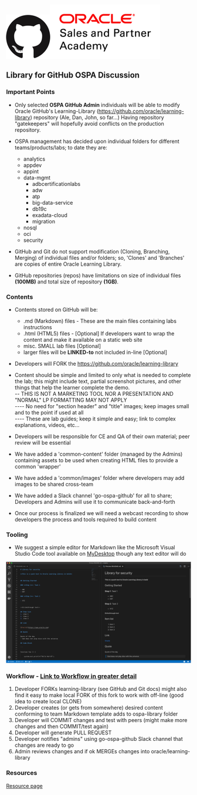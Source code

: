 ![](images/GitHub-Mark-120px-plus.png)![](../common/images/O-SalesPartnerAcademy-rgb.png)

## Library for GitHub OSPA Discussion

### Important Points
* Only selected **OSPA GitHub Admin** individuals will be able to modify Oracle GitHub's Learning-Library (https://github.com/oracle/learning-library) repository (Ale, Dan, John, so far...) Having repository "gatekeepers" will hopefully avoid conflicts on the production repository.
* OSPA management has decided upon individual folders for different teams/products/labs; to date they are: 
  * analytics
  * appdev 
  * appint 
  * data-mgmt
    * adbcertificationlabs
    * adw 
    * atp 
    * big-data-service
    * db19c
    * exadata-cloud 
    * migration 
  * nosql 
  * oci
  * security
 
* GitHub and Git do not support modification (Cloning, Branching, Merging) of individual files and/or folders; so, 'Clones' and 'Branches' are copies of entire Oracle Learning Library.
* GitHub repositories (repos) have limitations on size of individual files **(100MB)** and total size of repository **(1GB)**.
### Contents
* Contents stored on GitHub will be:
  * .md (Markdown) files - These are the main files containing labs instructions
  * .html (HTML5) files - [Optional] If developers want to wrap the content and make it available on a static web site
  * misc. SMALL lab files [Optional]
  * larger files will be **LINKED-to** not included in-line [Optional]

* Developers will FORK the https://github.com/oracle/learning-library 
* Content should be simple and limited to only what is needed to complete the lab; this might include text, partial screenshot pictures, and other things that help the learner complete the demo. 
<br/>-- THIS IS NOT A MARKETING TOOL NOR A PRESENTATION AND "NORMAL" LP FORMATTING MAY NOT APPLY
<br/>---- No need for "section header" and "title" images; keep images small and to the point if used at all
<br/>---- These are lab guides; keep it simple and easy; link to complex explanations, videos, etc...
* Developers will be responsible for CE and QA of their own material; peer review will be essential
* We have added a 'common-content' folder (managed by the Admins) containing assets to be used when creating HTML files to provide a common 'wrapper'
* We have added a 'common/images' folder where developers may add images to be shared cross-team
* We have added a Slack channel 'go-ospa-github' for all to share; Developers and Admins will use it to communicate back-and-forth
* Once our process is finalized we will need a webcast recording to show developers the process and tools required to build content 
### Tooling
* We suggest a simple editor for Markdown like the Microsoft Visual Studio Code tool available on [MyDesktop](http://mydesktop.oraclecorp.com/myd/myd_software_licenses.show_complete_list) though any text editor will do

![](images/VSCode.png)


### Workflow - [Link to Workflow in greater detail](workflow.md)
   1. Developer FORKs learning-library (see GitHub and Git docs) might also find it easy to make local FORK of this fork to work with off-line (good idea to create local CLONE)
   1. Developer creates (or gets from somewhere) desired content conforming to team Markdown template adds to ospa-library folder   
   1. Developer will COMMIT changes and test with peers (might make more changes and then COMMIT/test again)
   1. Developer will generate PULL REQUEST
   1. Developer notifies "admins" using go-ospa-github Slack channel that changes are ready to go
   1. Admin reviews changes and if ok MERGEs changes into oracle/learning-library
   
### Resources
[Resource page](resources.md)
